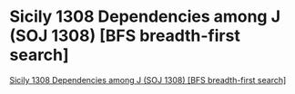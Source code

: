 # Sicily 1308 Dependencies among J (SOJ 1308) [BFS breadth-first search]
[Sicily 1308 Dependencies among J (SOJ 1308) [BFS breadth-first search]](https://aiwithcloud.com/2022/09/19/sicily_1308_dependencies_among_j_soj_1308_bfs_breadth_first_search/)
